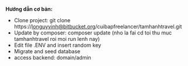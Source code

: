 **Hướng dẫn cơ bản:**

- Clone project: git clone https://longuyvinh@bitbucket.org/cuibapfreelancer/tamhanhtravel.git
- Update by composer: composer update (nho la fai cd toi thu muc tamhanhtravel roi moi run lenh nay)
- Edit file .ENV and insert random key
- Migrate and seed database
- access backend: domain/admin